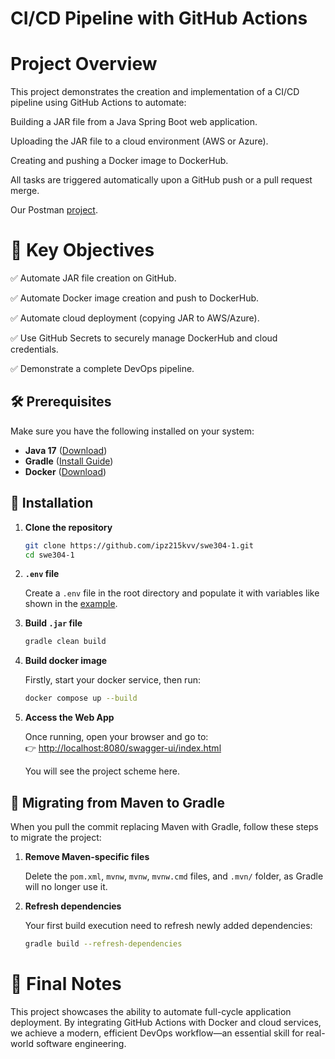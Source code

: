 # **CI/CD Pipeline with GitHub Actions**

# **Project Overview**

This project demonstrates the creation and implementation of a CI/CD pipeline using GitHub Actions to automate:

Building a JAR file from a Java Spring Boot web application.

Uploading the JAR file to a cloud environment (AWS or Azure).

Creating and pushing a Docker image to DockerHub.

All tasks are triggered automatically upon a GitHub push or a pull request merge.

Our Postman [project](https://www.postman.com/iamkorniichuk/swe304/).

# **🚀 Key Objectives**
✅ Automate JAR file creation on GitHub.

✅ Automate Docker image creation and push to DockerHub.

✅ Automate cloud deployment (copying JAR to AWS/Azure).

✅ Use GitHub Secrets to securely manage DockerHub and cloud credentials.

✅ Demonstrate a complete DevOps pipeline.


## **🛠 Prerequisites**

Make sure you have the following installed on your system:

- **Java 17** ([Download](https://adoptium.net/))
- **Gradle** ([Install Guide](https://gradle.org/install/))
- **Docker** ([Download](https://www.docker.com/products/docker-desktop/))

## **📂 Installation**

1. **Clone the repository**

    ```bash
    git clone https://github.com/ipz215kvv/swe304-1.git
    cd swe304-1
    ```

2. **`.env` file**

    Create a `.env` file in the root directory and populate it with variables like shown in the [example](.env.example).

3. **Build `.jar` file**

    ```bash
    gradle clean build
    ```

4. **Build docker image**

    Firstly, start your docker service, then run:

    ```bash
    docker compose up --build
    ```

5. **Access the Web App**

    Once running, open your browser and go to:  
    👉 [http://localhost:8080/swagger-ui/index.html](http://localhost:8080/swagger-ui/index.html)

    You will see the project scheme here.


## **🧳 Migrating from Maven to Gradle**

When you pull the commit replacing Maven with Gradle, follow these steps to migrate the project:

1. **Remove Maven-specific files**

   Delete the `pom.xml`, `mvnw`, `mvnw`, `mvnw.cmd` files, and `.mvn/` folder, as Gradle will no longer use it.

2. **Refresh dependencies**

    Your first build execution need to refresh newly added dependencies:

    ```bash
    gradle build --refresh-dependencies
    ```

# **📌 Final Notes**
This project showcases the ability to automate full-cycle application deployment. By integrating GitHub Actions with Docker and cloud services, we achieve a modern, efficient DevOps workflow—an essential skill for real-world software engineering.
